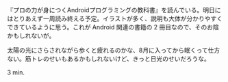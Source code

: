 『プロの力が身につくAndroidプログラミングの教科書』を読んでいる。明日にはとりあえず一周読み終える予定。イラストが多く、説明も大体が分かりやすくできているように思う。これが Android 関連の書籍の 2 冊目なので、そのお陰かもしれないが。

太陽の光にさらされながら歩くと疲れるのかな、8月に入ってから眠くって仕方ない。筋トレのせいもあるかもしれないけど、きっと日光のせいだろうな。

3 min.
